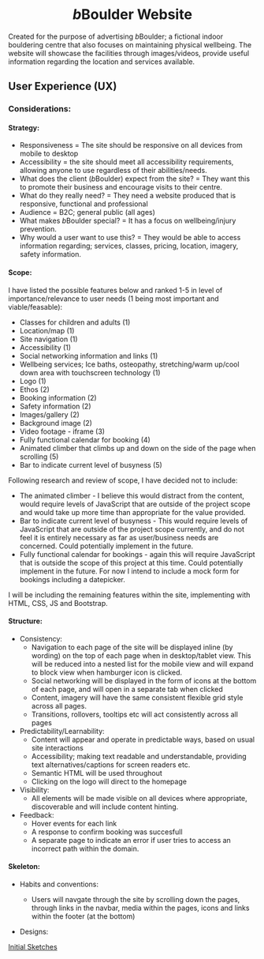<h1 align="center"><em>b</em>Boulder Website</h1>
Created for the purpose of advertising <em>b</em>Boulder; a fictional indoor bouldering centre that also focuses on maintaining physical wellbeing. The website will showcase the facilities through images/videos, provide useful information regarding the location and services available.

## User Experience (UX)

### Considerations:

#### Strategy:
* Responsiveness = The site should be responsive on all devices from mobile to desktop
* Accessibility = the site should meet all accessibility requirements, allowing anyone to use regardless of their abilities/needs.
* What does the client (<em>b</em>Boulder) expect from the site? = They want this to promote their business and encourage visits to their centre.
* What do they really need? = They need a website produced that is responsive, functional and professional 
* Audience = B2C; general public (all ages)
* What makes <em>b</em>Boulder special? = It has a focus on wellbeing/injury prevention.
* Why would a user want to use this? = They would be able to access information regarding; services, classes, pricing, location, imagery, safety information.

#### Scope:
I have listed the possible features below and ranked 1-5 in level of importance/relevance to user needs (1 being most important and viable/feasable):
* Classes for children and adults (1) 
* Location/map (1)
* Site navigation (1)
* Accessibility (1)
* Social networking information and links (1)
* Wellbeing services; Ice baths, osteopathy, stretching/warm up/cool down area with touchscreen technology (1)
* Logo (1)
* Ethos (2)
* Booking information (2)
* Safety information (2)
* Images/gallery (2)
* Background image (2)
* Video footage - iframe (3)
* Fully functional calendar for booking (4)
* Animated climber that climbs up and down on the side of the page when scrolling (5)
* Bar to indicate current level of busyness (5)

Following research and review of scope, I have decided not to include:
* The animated climber - I believe this would distract from the content, would require levels of JavaScript that are outside of the project scope and would take up more time than appropriate for the value provided.
* Bar to indicate current level of busyness - This would require levels of JavaScript that are outside of the project scope currently, and do not feel it is entirely necessary as far as user/business needs are concerned. Could potentially implement in the future.
* Fully functional calendar for bookings - again this will require JavaScript that is outside the scope of this project at this time. Could potentially implement in the future. For now I intend to include a mock form for bookings including a datepicker.

I will be including the remaining features within the site, implementing with HTML, CSS, JS and Bootstrap.

#### Structure:
- Consistency: 
    - Navigation to each page of the site will be displayed inline (by wording) on the top of each page when in desktop/tablet view. This will be reduced into a nested list for the mobile view and will expand to block view when hamburger icon is clicked.
    - Social networking will be displayed in the form of icons at the bottom of each page, and will open in a separate tab when clicked        
    - Content, imagery will have the same consistent flexible grid style across all pages.
    - Transitions, rollovers, tooltips etc will act consistently across all pages
- Predictability/Learnability: 
    - Content will appear and operate in predictable ways, based on usual site interactions
    - Accessibility; making text readable and understandable, providing text alternatives/captions for screen readers etc. 
    - Semantic HTML will be used throughout
    - Clicking on the logo will direct to the homepage
- Visibility:
    - All elements will be made visible on all devices where appropriate, discoverable and will include content hinting.
- Feedback:
    - Hover events for each link
    - A response to confirm booking was succesfull
    - A separate page to indicate an error if user tries to access an incorrect path within the domain.

#### Skeleton:
* Habits and conventions:
    - Users will navgate through the site by scrolling down the pages, through links in the navbar, media within the pages, icons and links within the footer (at the bottom)

* Designs:

<a href="/assets/resources/initial-sketches.png" target="_blank">Initial Sketches</a>